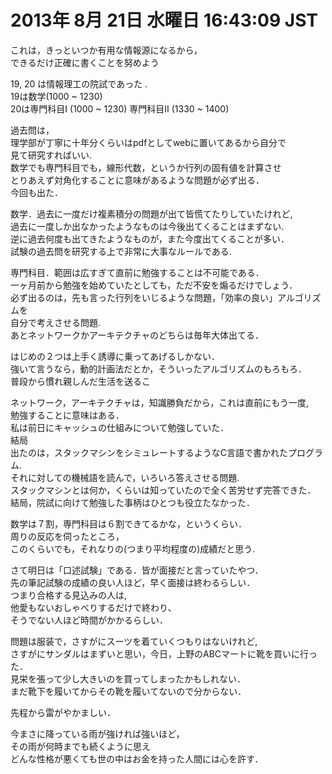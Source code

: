 # 2013年  8月 21日 水曜日 16:43:09 JST

これは，きっといつか有用な情報源になるから，  
できるだけ正確に書くことを努めよう  
  
19, 20 は情報理工の院試であった  .  
19は数学(1000 ~ 1230)  
20は専門科目I (1000 ~ 1230) 専門科目II (1330 ~ 1400)  
  
過去問は，  
理学部が丁寧に十年分くらいはpdfとしてwebに置いてあるから自分で  
見て研究すればいい.  
数学でも専門科目でも，線形代数，というか行列の固有値を計算させ  
とりあえず対角化することに意味があるような問題が必ず出る．  
今回も出た．  
  
数学．過去に一度だけ複素積分の問題が出て皆慌てたりしていたけれど,  
過去に一度しか出なかったようなものは今後出てくることはまずない.  
逆に過去何度も出てきたようなものが，また今度出てくることが多い．  
試験の過去問を研究する上で非常に大事なルールである.  
  
専門科目．範囲は広すぎて直前に勉強することは不可能である．  
一ヶ月前から勉強を始めていたとしても，ただ不安を煽るだけでしょう．  
必ず出るのは，先も言った行列をいじるような問題，「効率の良い」アルゴリズムを  
自分で考えさせる問題.  
あとネットワークかアーキテクチャのどちらは毎年大体出てる．  
  
はじめの２つは上手く誘導に乗ってあげるしかない．  
強いて言うなら，動的計画法だとか，そういったアルゴリズムのもろもろ．  
普段から慣れ親しんだ生活を送るこ      
  
ネットワーク，アーキテクチャは，知識勝負だから，これは直前にもう一度,  
勉強することに意味はある．  
私は前日にキャッシュの仕組みについて勉強していた．  
結局  
出たのは，スタックマシンをシミュレートするようなC言語で書かれたプログラム.  
それに対しての機械語を読んで，いろいろ答えさせる問題.  
スタックマシンとは何か，くらいは知っていたので全く苦労せず完答できた．  
結局，院試に向けて勉強した事柄はひとつも役立たなかった．  
  
数学は７割，専門科目は６割できてるかな，というくらい．  
周りの反応を伺ったところ，  
このくらいでも，それなりの(つまり平均程度の)成績だと思う.  
  
さて明日は「口述試験」である．皆が面接だと言っていたやつ．  
先の筆記試験の成績の良い人ほど，早く面接は終わるらしい．  
つまり合格する見込みの人は,  
他愛もないおしゃべりするだけで終わり、  
そうでない人ほど時間がかかるらしい．  
  
問題は服装で，さすがにスーツを着ていくつもりはないけれど,  
さすがにサンダルはまずいと思い，今日，上野のABCマートに靴を買いに行った．  
見栄を張って少し大きいのを買ってしまったかもしれない．  
まだ靴下を履いてからその靴を履いてないので分からない．  
  
先程から雷がやかましい．  
  
今まさに降っている雨が強ければ強いほど，  
その雨が何時までも続くように思え    
どんな性格が悪くても世の中はお金を持った人間には心を許す．  
